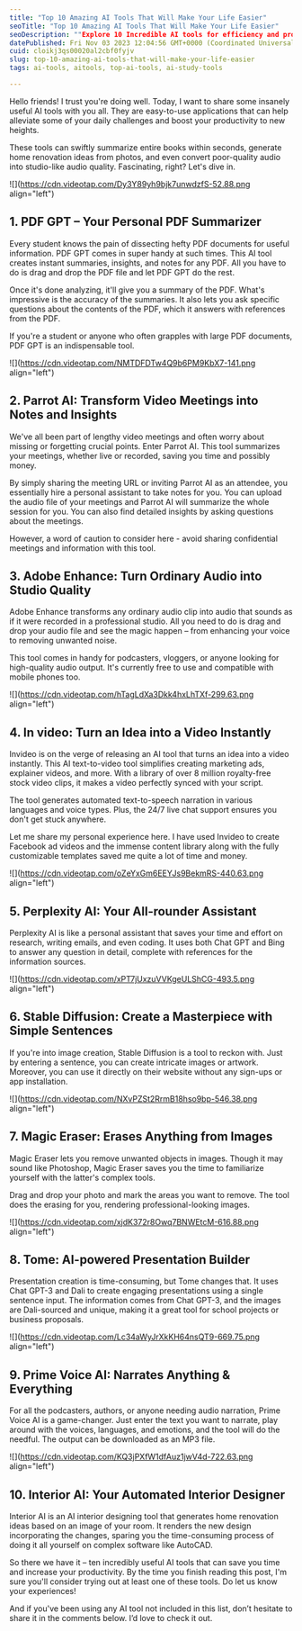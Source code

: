 ```yaml
---
title: "Top 10 Amazing AI Tools That Will Make Your Life Easier"
seoTitle: "Top 10 Amazing AI Tools That Will Make Your Life Easier"
seoDescription: ""Explore 10 Incredible AI tools for efficiency and productivity. Summarize big PDFs, turn meetings into insights, enhance audio quality, and even create int"
datePublished: Fri Nov 03 2023 12:04:56 GMT+0000 (Coordinated Universal Time)
cuid: cloikj3qs00020al2cbf0fyjv
slug: top-10-amazing-ai-tools-that-will-make-your-life-easier
tags: ai-tools, aitools, top-ai-tools, ai-study-tools

---
```


Hello friends! I trust you're doing well. Today, I want to share some insanely useful AI tools with you all. They are easy-to-use applications that can help alleviate some of your daily challenges and boost your productivity to new heights.

These tools can swiftly summarize entire books within seconds, generate home renovation ideas from photos, and even convert poor-quality audio into studio-like audio quality. Fascinating, right? Let's dive in.

![](https://cdn.videotap.com/Dy3Y89yh9bjk7unwdzfS-52.88.png align="left")

## 1\. PDF GPT – Your Personal PDF Summarizer

Every student knows the pain of dissecting hefty PDF documents for useful information. PDF GPT comes in super handy at such times. This AI tool creates instant summaries, insights, and notes for any PDF. All you have to do is drag and drop the PDF file and let PDF GPT do the rest.

Once it's done analyzing, it'll give you a summary of the PDF. What's impressive is the accuracy of the summaries. It also lets you ask specific questions about the contents of the PDF, which it answers with references from the PDF.

If you're a student or anyone who often grapples with large PDF documents, PDF GPT is an indispensable tool.

![](https://cdn.videotap.com/NMTDFDTw4Q9b6PM9KbX7-141.png align="left")

## 2\. Parrot AI: Transform Video Meetings into Notes and Insights

We've all been part of lengthy video meetings and often worry about missing or forgetting crucial points. Enter Parrot AI. This tool summarizes your meetings, whether live or recorded, saving you time and possibly money.

By simply sharing the meeting URL or inviting Parrot AI as an attendee, you essentially hire a personal assistant to take notes for you. You can upload the audio file of your meetings and Parrot AI will summarize the whole session for you. You can also find detailed insights by asking questions about the meetings.

However, a word of caution to consider here - avoid sharing confidential meetings and information with this tool.

## 3\. Adobe Enhance: Turn Ordinary Audio into Studio Quality

Adobe Enhance transforms any ordinary audio clip into audio that sounds as if it were recorded in a professional studio. All you need to do is drag and drop your audio file and see the magic happen – from enhancing your voice to removing unwanted noise.

This tool comes in handy for podcasters, vloggers, or anyone looking for high-quality audio output. It's currently free to use and compatible with mobile phones too.

![](https://cdn.videotap.com/hTagLdXa3Dkk4hxLhTXf-299.63.png align="left")

## 4\. In video: Turn an Idea into a Video Instantly

Invideo is on the verge of releasing an AI tool that turns an idea into a video instantly. This AI text-to-video tool simplifies creating marketing ads, explainer videos, and more. With a library of over 8 million royalty-free stock video clips, it makes a video perfectly synced with your script.

The tool generates automated text-to-speech narration in various languages and voice types. Plus, the 24/7 live chat support ensures you don't get stuck anywhere.

Let me share my personal experience here. I have used Invideo to create Facebook ad videos and the immense content library along with the fully customizable templates saved me quite a lot of time and money.

![](https://cdn.videotap.com/oZeYxGm6EEYJs9BekmRS-440.63.png align="left")

## 5\. Perplexity AI: Your All-rounder Assistant

Perplexity AI is like a personal assistant that saves your time and effort on research, writing emails, and even coding. It uses both Chat GPT and Bing to answer any question in detail, complete with references for the information sources.

![](https://cdn.videotap.com/xPT7jUxzuVVKgeULShCG-493.5.png align="left")

## 6\. Stable Diffusion: Create a Masterpiece with Simple Sentences

If you're into image creation, Stable Diffusion is a tool to reckon with. Just by entering a sentence, you can create intricate images or artwork. Moreover, you can use it directly on their website without any sign-ups or app installation.

![](https://cdn.videotap.com/NXvPZSt2RrmB18hso9bp-546.38.png align="left")

## 7\. Magic Eraser: Erases Anything from Images

Magic Eraser lets you remove unwanted objects in images. Though it may sound like Photoshop, Magic Eraser saves you the time to familiarize yourself with the latter's complex tools.

Drag and drop your photo and mark the areas you want to remove. The tool does the erasing for you, rendering professional-looking images.

![](https://cdn.videotap.com/xjdK372r8Owq7BNWEtcM-616.88.png align="left")

## 8\. Tome: AI-powered Presentation Builder

Presentation creation is time-consuming, but Tome changes that. It uses Chat GPT-3 and Dali to create engaging presentations using a single sentence input. The information comes from Chat GPT-3, and the images are Dali-sourced and unique, making it a great tool for school projects or business proposals.

![](https://cdn.videotap.com/Lc34aWyJrXkKH64nsQT9-669.75.png align="left")

## 9\. Prime Voice AI: Narrates Anything & Everything

For all the podcasters, authors, or anyone needing audio narration, Prime Voice AI is a game-changer. Just enter the text you want to narrate, play around with the voices, languages, and emotions, and the tool will do the needful. The output can be downloaded as an MP3 file.

![](https://cdn.videotap.com/KQ3jPXfW1dfAuz1jwV4d-722.63.png align="left")

## 10\. Interior AI: Your Automated Interior Designer

Interior AI is an AI interior designing tool that generates home renovation ideas based on an image of your room. It renders the new design incorporating the changes, sparing you the time-consuming process of doing it all yourself on complex software like AutoCAD.

So there we have it – ten incredibly useful AI tools that can save you time and increase your productivity. By the time you finish reading this post, I'm sure you'll consider trying out at least one of these tools. Do let us know your experiences!

And if you've been using any AI tool not included in this list, don’t hesitate to share it in the comments below. I’d love to check it out.